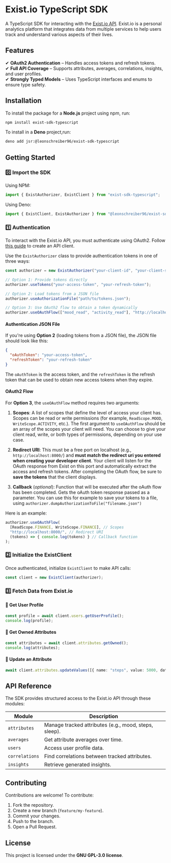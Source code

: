 # **Exist.io TypeScript SDK**

A TypeScript SDK for interacting with the [Exist.io API](https://exist.io/). Exist.io is a personal analytics platform that integrates data from multiple services to help users track and understand various aspects of their lives.

## **Features**
✔ **OAuth2 Authentication** – Handles access tokens and refresh tokens.  
✔ **Full API Coverage** – Supports attributes, averages, correlations, insights, and user profiles.  
✔ **Strongly Typed Models** – Uses TypeScript interfaces and enums to ensure type safety.  

## **Installation**
To install the package for a **Node.js** project using npm, run:
```sh
npm install exist-sdk-typescript
```

To install in a **Deno** project,run:
```sh
deno add jsr:@leonschreiber96/exist-sdk-typescript
```

## **Getting Started**

### **0️⃣ Import the SDK**
Using NPM:
```typescript
import { ExistAuthorizer, ExistClient } from "exist-sdk-typescript";
```

Using Deno:
```typescript
import { ExistClient, ExistAuthorizer } from "@leonschreiber96/exist-sdk-typescript";
```

### **1️⃣ Authentication**
To interact with the Exist.io API, you must authenticate using OAuth2. Follow [this guide](https://exist.io/blog/how-to-get-api-token/) to create an API client.

Use the `ExistAuthorizer` class to provide authentication tokens in one of three ways:

```typescript
const authorizer = new ExistAuthorizer("your-client-id", "your-client-secret");

// Option 1: Provide tokens directly
authorizer.useTokens("your-access-token", "your-refresh-token");

// Option 2: Load tokens from a JSON file
authorizer.useAuthorizationFile("path/to/tokens.json");

// Option 3: Use OAuth2 flow to obtain a token dynamically
authorizer.useOAuthFlow(["mood_read", "activity_read"], "http://localhost:8000");
```

#### **Authentication JSON File**
If you're using **Option 2** (loading tokens from a JSON file), the JSON file should look like this:

```json
{
  "oAuthToken": "your-access-token",
  "refreshToken": "your-refresh-token"
}
```

The `oAuthToken` is the access token, and the `refreshToken` is the refresh token that can be used to obtain new access tokens when they expire.

#### **OAuth2 Flow**
For **Option 3**, the `useOAuthFlow` method requires two arguments:

1. **Scopes**: A list of scopes that define the level of access your client has. Scopes can be read or write permissions (for example, `ReadScope.MOOD`, `WriteScope.ACTIVITY`, etc.). The first argument to `useOAuthFlow` should be an array of the scopes your client will need. You can choose to give your client read, write, or both types of permissions, depending on your use case.

2. **Redirect URI**: This must be a free port on localhost (e.g., `http://localhost:8000/`) and **must match the redirect uri you entered when creating your developer client**. Your client will listen for the OAuth response from Exist on this port and automatically extract the access and refresh tokens. After completing the OAuth flow, be sure to **save the tokens** that the client displays.

3. **Callback** (*optional*): Function that will be executed after the oAuth flow has been completed. Gets the oAuth token response passed as a parameter. You can use this for example to save your tokens to a file, using `authorizer.dumpAuthorizationToFile("filename.json")`

Here is an example:
```typescript
authorizer.useOAuthFlow(
  [ReadScope.FINANCE, WriteScope.FINANCE], // Scopes
  "http://localhost:8000/", // Redirect URI
  (tokens) => { console.log(tokens) } // Callback function
);
```

### **2️⃣ Initialize the ExistClient**
Once authenticated, initialize `ExistClient` to make API calls:
```typescript
const client = new ExistClient(authorizer);
```

### **3️⃣ Fetch Data from Exist.io**
#### **📌 Get User Profile**
```typescript
const profile = await client.users.getUserProfile();
console.log(profile);
```

#### **📌 Get Owned Attributes**
```typescript
const attributes = await client.attributes.getOwned();
console.log(attributes);
```

#### **📌 Update an Attribute**
```typescript
await client.attributes.updateValues([{ name: "steps", value: 5000, date: "2025-03-05" }]);
```

## **API Reference**
The SDK provides structured access to the Exist.io API through these modules:

| Module | Description |
|--------|-------------|
| `attributes` | Manage tracked attributes (e.g., mood, steps, sleep). |
| `averages` | Get attribute averages over time. |
| `users` | Access user profile data. |
| `correlations` | Find correlations between tracked attributes. |
| `insights` | Retrieve generated insights. |

## **Contributing**
Contributions are welcome! To contribute:
1. Fork the repository.
2. Create a new branch (`feature/my-feature`).
3. Commit your changes.
4. Push to the branch.
5. Open a Pull Request.

## **License**
This project is licensed under the **GNU GPL-3.0 license**.
